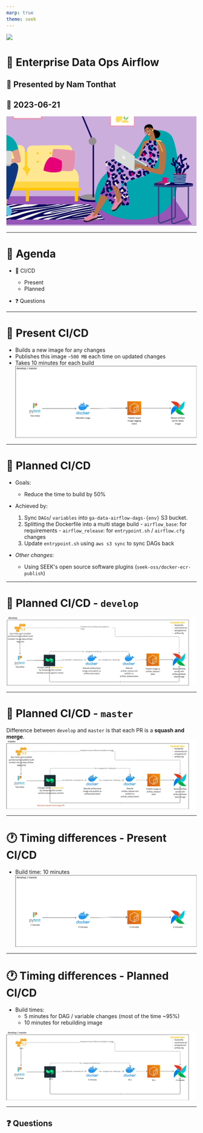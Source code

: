 ```yaml
---
marp: true
theme: seek
---
```


<style>
section {
  font-family: 'SEEK Sans';
}
</style>

![](./.vscode/themes/seek-logo.png)
#  :office: Enterprise Data Ops Airflow

## :man: Presented by Nam Tonthat

## :calendar: 2023-06-21

![bg opacity:30%](../themes/backgrounds/header.png)

---

# :notebook_with_decorative_cover: Agenda

- :rocket: CI/CD
    - Present
    - Planned

- :question: Questions


---

# :gift: Present CI/CD
- Builds a new image for any changes
- Publishes this image `~500 MB` each time on updated changes
- Takes 10 minutes for each build
![width:1000px](images/present-cicd.jpg)


---
# 🎯 Planned CI/CD
- Goals:
    - Reduce the time to build by 50%

- Achieved by:
    1. Sync `DAGs`/ `variables` into `ga-data-airflow-dags-{env}` S3 bucket.
    2. Splitting the Dockerfile into a multi stage build
      - `airflow_base`: for requirements
      - `airflow_release`: for `entrypoint.sh` / `airflow.cfg` changes
    3. Update `entrypoint.sh` using `aws s3 sync` to sync DAGs back

- *Other changes*:
    - Using SEEK's open source software plugins (`seek-oss/docker-ecr-publish`)
---
# 🎯 Planned CI/CD - `develop`
![width:1200px](images/planned-cicd-develop.jpg)

---

# 🎯 Planned CI/CD - `master`
Difference between `develop` and `master` is that each PR is a **squash and merge**.
![width:1200px](images/planned-cicd-master.jpg)

---

# :clock1: Timing differences - Present CI/CD
- Build time: 10 minutes
![width:1000px](images/present-cicd-timings.jpg)


---
# :clock1: Timing differences - Planned CI/CD
- Build times:
    - 5 minutes for DAG / variable changes (most of the time ~95%)
    - 10 minutes for rebuilding image

![width:1200px](images/planned-cicd-timings.jpg)


---

## :question: Questions


